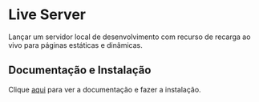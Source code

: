 # Live Server

Lançar um servidor local de desenvolvimento com recurso de recarga ao vivo para páginas estáticas e dinâmicas.

## Documentação e Instalação

Clique [aqui](https://marketplace.visualstudio.com/items?itemName=ritwickdey.LiveServer) para ver a documentação e fazer a instalação.